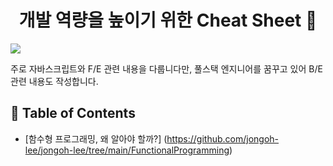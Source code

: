 <div align=center>

# 개발 역량을 높이기 위한 Cheat Sheet 👋

</div>
 <img src="https://img.shields.io/badge/Javascript-F7DF1E?style=flat&logo=JavaScript&logoColor=white"/>
<br/>

주로 자바스크립트와 F/E 관련 내용을 다룹니다만, 풀스택 엔지니어를 꿈꾸고 있어 B/E 관련 내용도 작성합니다.

## :memo: Table of Contents
- [함수형 프로그래밍, 왜 알아야 할까?] (https://github.com/jongoh-lee/jongoh-lee/tree/main/FunctionalProgramming)

<!--
**jongoh-lee/jongoh-lee** is a ✨ _special_ ✨ repository because its `README.md` (this file) appears on your GitHub profile.

Here are some ideas to get you started:

- 🔭 I’m currently working on ...
- 🌱 I’m currently learning ...
- 👯 I’m looking to collaborate on ...
- 🤔 I’m looking for help with ...
- 💬 Ask me about ...
- 📫 How to reach me: ...
- 😄 Pronouns: ...
- ⚡ Fun fact: ...
-->
